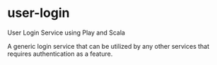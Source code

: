# user-login
User Login Service using Play and Scala

A generic login service that can be utilized by any other services that requires authentication as a feature.
